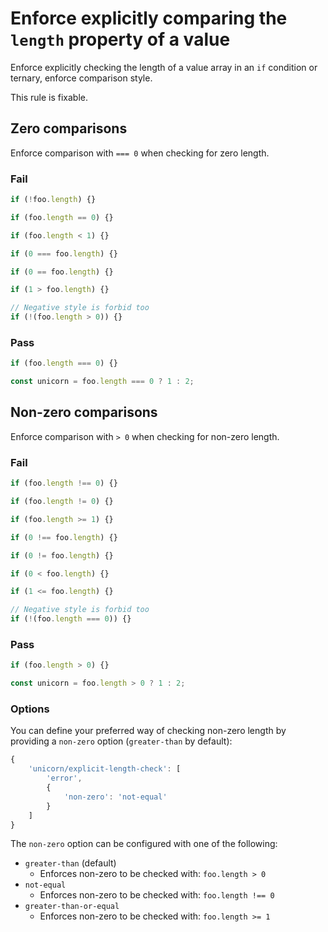 # Enforce explicitly comparing the `length` property of a value

Enforce explicitly checking the length of a value array in an `if` condition or ternary, enforce comparison style.

This rule is fixable.

## Zero comparisons

Enforce comparison with `=== 0` when checking for zero length.
### Fail

```js
if (!foo.length) {}
```

```js
if (foo.length == 0) {}
```

```js
if (foo.length < 1) {}
```

```js
if (0 === foo.length) {}
```

```js
if (0 == foo.length) {}
```

```js
if (1 > foo.length) {}
```

```js
// Negative style is forbid too
if (!(foo.length > 0)) {}
```

### Pass

```js
if (foo.length === 0) {}
```

```js
const unicorn = foo.length === 0 ? 1 : 2;
```

## Non-zero comparisons

Enforce comparison with `> 0` when checking for non-zero length.

### Fail

```js
if (foo.length !== 0) {}
```

```js
if (foo.length != 0) {}
```

```js
if (foo.length >= 1) {}
```

```js
if (0 !== foo.length) {}
```

```js
if (0 != foo.length) {}
```

```js
if (0 < foo.length) {}
```

```js
if (1 <= foo.length) {}
```

```js
// Negative style is forbid too
if (!(foo.length === 0)) {}
```

### Pass

```js
if (foo.length > 0) {}
```

```js
const unicorn = foo.length > 0 ? 1 : 2;
```

### Options

You can define your preferred way of checking non-zero length by providing a `non-zero` option (`greater-than` by default):

```js
{
	'unicorn/explicit-length-check': [
		'error',
		{
			'non-zero': 'not-equal'
		}
	]
}
```

The `non-zero` option can be configured with one of the following:

- `greater-than` (default)
	- Enforces non-zero to be checked with: `foo.length > 0`
- `not-equal`
	- Enforces non-zero to be checked with: `foo.length !== 0`
- `greater-than-or-equal`
	- Enforces non-zero to be checked with: `foo.length >= 1`


